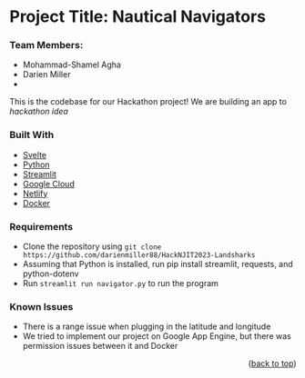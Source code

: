 # Project Title: Nautical Navigators

### Team Members:
* Mohammad-Shamel Agha
* Darien Miller
* 

This is the codebase for our Hackathon project! We are building an app to *hackathon idea*

### Built With

* [Svelte](https://reactjs.org)
* [Python](https://www.python.org/)
* [Streamlit](https://streamlit.io/)
* [Google Cloud](https://cloud.google.com/?hl=en)
* [Netlify](https://bit.ly/3q4pcJz)
* [Docker](https://www.docker.com/)

### Requirements
* Clone the repository using `git clone https://github.com/darienmiller88/HackNJIT2023-Landsharks`
* Assuming that Python is installed, run pip install streamlit, requests, and python-dotenv
* Run `streamlit run navigator.py` to run the program

### Known Issues
* There is a range issue when plugging in the latitude and longitude
* We tried to implement our project on Google App Engine, but there was permission issues between it and Docker

<p align="right">(<a href="#top">back to top</a>)</p>
